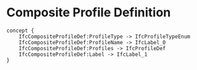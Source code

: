Composite Profile Definition
============================



```
concept {
    IfcCompositeProfileDef:ProfileType -> IfcProfileTypeEnum
    IfcCompositeProfileDef:ProfileName -> IfcLabel_0
    IfcCompositeProfileDef:Profiles -> IfcProfileDef
    IfcCompositeProfileDef:Label -> IfcLabel_1
}
```
